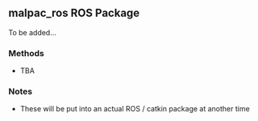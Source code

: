 ## malpac_ros ROS Package
To be added...

### Methods
  * TBA

### Notes
  * These will be put into an actual ROS / catkin package at another time
